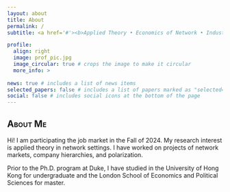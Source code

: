 ```yaml
---
layout: about
title: About
permalink: /
subtitle: <a href='#'><b>Applied Theory • Economics of Network • Industrial Organization</b></a> <p>Department of Economics, Duke University</p>

profile:
  align: right
  image: prof_pic.jpg
  image_circular: true # crops the image to make it circular
  more_info: >
   
news: true # includes a list of news items
selected_papers: false # includes a list of papers marked as "selected={true}"
social: false # includes social icons at the bottom of the page
---
```


<h2 style="font-variant: small-caps;">About Me</h2>
Hi! I am participating the job market in the Fall of 2024. My research interest is applied theory in network settings. I have worked on projects of network markets, company hierarchies, and polarization.

Prior to the Ph.D. program at Duke, I have studied in the University of Hong Kong for undergraduate and the London School of Economics and Political Sciences for master.